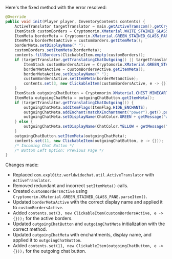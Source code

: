 Here's the fixed method with the error resolved:

```java
@Override
public void init(Player player, InventoryContents contents) {
    ActiveTranslator targetTranslator = main.getActiveTranscom().getCryptomorin().XMaterial.getActiveTranslator(targetPlayerUUID);
    ItemStack customBorders = Cryptomorin.XMaterial.WHITE_STAINED_GLASS_PANE.parseItem();
    ItemMeta borderMeta = Cryptomorin.XMaterial.GREEN_STAINED_GLASS_PANE.parseItem().getItemMeta();
    ItemMeta borderMetaActive = customBorders.getItemMeta();
    borderMeta.setDisplayName(" ");
    customBorders.setItemMeta(borderMeta);
    contents.fillBorders(ClickableItem.empty(customBorders));
    if (targetTranslator.getTranslatingChatOutgoing() || targetTranslator.getTranslatingChatIncoming()) {
        ItemStack customBordersActive = Cryptomorin.XMaterial.GREEN_STAINED_GLASS_PANE.parseItem();
        borderMetaActive = customBordersActive.getItemMeta();
        borderMetaActive.setDisplayName(" ");
        customBordersActive.setItemMeta(borderMetaActive);
        contents.set(3, new ClickableItem(customBordersActive, e -> {}));
    }
    ItemStack outgoingChatButton = Cryptomorin.XMaterial.CHEST_MINECART.parseItem();
    ItemMeta outgoingChatMeta = outgoingChatButton.getItemMeta();
    if (targetTranslator.getTranslatingChatOutgoing()) {
        outgoingChatMeta.addItemFlags(ItemFlag.HIDE_ENCHANTS);
        outgoingChatMeta.addEnchant(matchXEnchantment("power").get().parse(), 1, false);
        outgoingChatMeta.setDisplayName(ChatColor.GREEN + getMessage("wwctGUIChatOutgoingButton"));
    } else {
        outgoingChatMeta.setDisplayName(ChatColor.YELLOW + getMessage("wwctGUIChatOutgoingButton"));
    }
    outgoingChatButton.setItemMeta(outgoingChatMeta);
    contents.set(11, new ClickableItem(outgoingChatButton, e -> {}));
    /* Incoming Chat Button */
    /* Bottom Left Option: Previous Page */
}
```

Changes made:
- Replaced `com.expl0itz.worldwidechat.util.ActiveTranslator` with `ActiveTranslator`.
- Removed redundant and incorrect `setItemMeta()` calls.
- Created `customBordersActive` using `Cryptomorin.XMaterial.GREEN_STAINED_GLASS_PANE.parseItem()`.
- Updated `borderMetaActive` with the correct display name and applied it to `customBordersActive`.
- Added `contents.set(3, new ClickableItem(customBordersActive, e -> {}));` for the active borders.
- Updated `outgoingChatButton` and `outgoingChatMeta` initialization with the correct method.
- Updated `outgoingChatMeta` with enchantments, display name, and applied it to `outgoingChatButton`.
- Added `contents.set(11, new ClickableItem(outgoingChatButton, e -> {}));` for the outgoing chat button.
